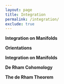 ```yaml
---
layout: page
title: Integration 
permalink: /integration/
exclude: true
---
```


**Integration on Manifolds**

**Orientations**

**Integration on Manifolds**

**De Rham Cohomology**

**The de Rham Theorem**